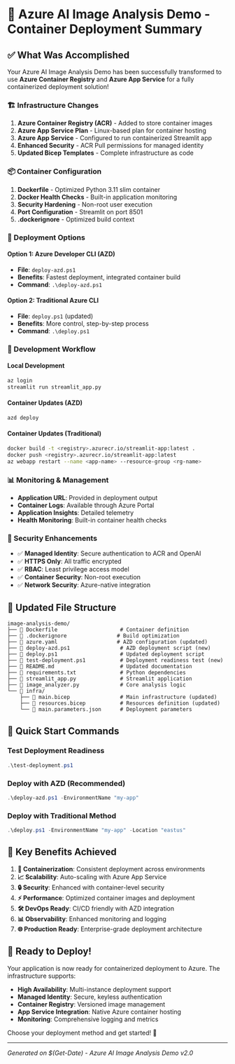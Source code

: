 # 🎉 Azure AI Image Analysis Demo - Container Deployment Summary

## ✅ What Was Accomplished

Your Azure AI Image Analysis Demo has been successfully transformed to use **Azure Container Registry** and **Azure App Service** for a fully containerized deployment solution!

### 🏗️ Infrastructure Changes

1. **Azure Container Registry (ACR)** - Added to store container images
2. **Azure App Service Plan** - Linux-based plan for container hosting
3. **Azure App Service** - Configured to run containerized Streamlit app
4. **Enhanced Security** - ACR Pull permissions for managed identity
5. **Updated Bicep Templates** - Complete infrastructure as code

### 📦 Container Configuration

1. **Dockerfile** - Optimized Python 3.11 slim container
2. **Docker Health Checks** - Built-in application monitoring
3. **Security Hardening** - Non-root user execution
4. **Port Configuration** - Streamlit on port 8501
5. **.dockerignore** - Optimized build context

### 🚀 Deployment Options

#### Option 1: Azure Developer CLI (AZD)
- **File**: `deploy-azd.ps1`
- **Benefits**: Fastest deployment, integrated container build
- **Command**: `.\deploy-azd.ps1`

#### Option 2: Traditional Azure CLI
- **File**: `deploy.ps1` (updated)
- **Benefits**: More control, step-by-step process
- **Command**: `.\deploy.ps1`

### 🔄 Development Workflow

#### Local Development
```bash
az login
streamlit run streamlit_app.py
```

#### Container Updates (AZD)
```bash
azd deploy
```

#### Container Updates (Traditional)
```bash
docker build -t <registry>.azurecr.io/streamlit-app:latest .
docker push <registry>.azurecr.io/streamlit-app:latest
az webapp restart --name <app-name> --resource-group <rg-name>
```

### 📊 Monitoring & Management

- **Application URL**: Provided in deployment output
- **Container Logs**: Available through Azure Portal
- **Application Insights**: Detailed telemetry
- **Health Monitoring**: Built-in container health checks

### 🔐 Security Enhancements

- ✅ **Managed Identity**: Secure authentication to ACR and OpenAI
- ✅ **HTTPS Only**: All traffic encrypted
- ✅ **RBAC**: Least privilege access model
- ✅ **Container Security**: Non-root execution
- ✅ **Network Security**: Azure-native integration

## 📁 Updated File Structure

```
image-analysis-demo/
├── 📄 Dockerfile                    # Container definition
├── 📄 .dockerignore                # Build optimization
├── 📄 azure.yaml                   # AZD configuration (updated)
├── 📄 deploy-azd.ps1                # AZD deployment script (new)
├── 📄 deploy.ps1                    # Updated deployment script
├── 📄 test-deployment.ps1           # Deployment readiness test (new)
├── 📄 README.md                     # Updated documentation
├── 📄 requirements.txt              # Python dependencies
├── 📄 streamlit_app.py              # Streamlit application
├── 📄 image_analyzer.py             # Core analysis logic
└── 📁 infra/
    ├── 📄 main.bicep                # Main infrastructure (updated)
    ├── 📄 resources.bicep           # Resources definition (updated)
    └── 📄 main.parameters.json      # Deployment parameters
```

## 🚀 Quick Start Commands

### Test Deployment Readiness
```powershell
.\test-deployment.ps1
```

### Deploy with AZD (Recommended)
```powershell
.\deploy-azd.ps1 -EnvironmentName "my-app"
```

### Deploy with Traditional Method
```powershell
.\deploy.ps1 -EnvironmentName "my-app" -Location "eastus"
```

## 🎯 Key Benefits Achieved

1. **🐳 Containerization**: Consistent deployment across environments
2. **📈 Scalability**: Auto-scaling with Azure App Service
3. **🔒 Security**: Enhanced with container-level security
4. **⚡ Performance**: Optimized container images and deployment
5. **🛠️ DevOps Ready**: CI/CD friendly with AZD integration
6. **📊 Observability**: Enhanced monitoring and logging
7. **🌐 Production Ready**: Enterprise-grade deployment architecture

## 🎉 Ready to Deploy!

Your application is now ready for containerized deployment to Azure. The infrastructure supports:

- **High Availability**: Multi-instance deployment support
- **Managed Identity**: Secure, keyless authentication
- **Container Registry**: Versioned image management
- **App Service Integration**: Native Azure container hosting
- **Monitoring**: Comprehensive logging and metrics

Choose your deployment method and get started! 🚀

---
*Generated on $(Get-Date) - Azure AI Image Analysis Demo v2.0*
